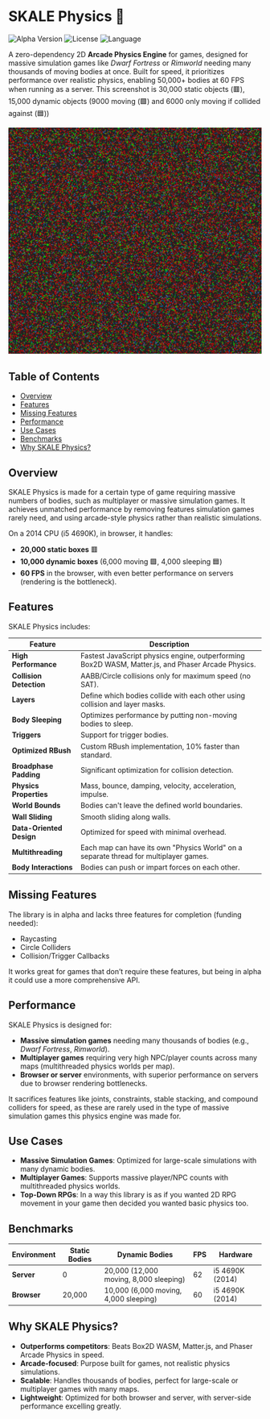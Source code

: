 # SKALE Physics 🚀

![Alpha Version](https://img.shields.io/badge/Version-Alpha-blue) ![License](https://img.shields.io/badge/License-MIT-green) ![Language](https://img.shields.io/badge/Language-JavaScript-yellow)

A zero-dependency 2D **Arcade Physics Engine** for games, designed for massive simulation games like *Dwarf Fortress* or *Rimworld* needing many thousands of moving bodies at once. Built for speed, it prioritizes performance over realistic physics, enabling 50,000+ bodies at 60 FPS when running as a server. This screenshot is 30,000 static objects (🟥), 15,000 dynamic objects (9000 moving (🟩) and 6000 only moving if collided against (🟦))

![SKALE Physics Demo](https://raw.githubusercontent.com/Gabriel-xyz/SKALE-Physics/main/screenshot.jpg)

## Table of Contents
- [Overview](#overview)
- [Features](#features)
- [Missing Features](#missing-features)
- [Performance](#performance)
- [Use Cases](#use-cases)
- [Benchmarks](#benchmarks)
- [Why SKALE Physics?](#why-skale-physics)

## Overview
SKALE Physics is made for a certain type of game requiring massive numbers of bodies, such as multiplayer or massive simulation games. It achieves unmatched performance by removing features simulation games rarely need, and using arcade-style physics rather than realistic simulations.

On a 2014 CPU (i5 4690K), in browser, it handles:
- **20,000 static boxes** 🟥
- **10,000 dynamic boxes** (6,000 moving 🟩, 4,000 sleeping 🟦)
- **60 FPS** in the browser, with even better performance on servers (rendering is the bottleneck).

## Features
SKALE Physics includes:

| Feature | Description |
|---------|-------------|
| **High Performance** | Fastest JavaScript physics engine, outperforming Box2D WASM, Matter.js, and Phaser Arcade Physics. |
| **Collision Detection** | AABB/Circle collisions only for maximum speed (no SAT). |
| **Layers** | Define which bodies collide with each other using collision and layer masks. |
| **Body Sleeping** | Optimizes performance by putting non-moving bodies to sleep. |
| **Triggers** | Support for trigger bodies. |
| **Optimized RBush** | Custom RBush implementation, 10% faster than standard. |
| **Broadphase Padding** | Significant optimization for collision detection. |
| **Physics Properties** | Mass, bounce, damping, velocity, acceleration, impulse. |
| **World Bounds** | Bodies can't leave the defined world boundaries. |
| **Wall Sliding** | Smooth sliding along walls. |
| **Data-Oriented Design** | Optimized for speed with minimal overhead. |
| **Multithreading** | Each map can have its own "Physics World" on a separate thread for multiplayer games. |
| **Body Interactions** | Bodies can push or impart forces on each other. |

## Missing Features
The library is in alpha and lacks three features for completion (funding needed):
- Raycasting
- Circle Colliders
- Collision/Trigger Callbacks

It works great for games that don’t require these features, but being in alpha it could use a more comprehensive API.

## Performance
SKALE Physics is designed for:
- **Massive simulation games** needing many thousands of bodies (e.g., *Dwarf Fortress*, *Rimworld*).
- **Multiplayer games** requiring very high NPC/player counts across many maps (multithreaded physics worlds per map).
- **Browser or server** environments, with superior performance on servers due to browser rendering bottlenecks.

It sacrifices features like joints, constraints, stable stacking, and compound colliders for speed, as these are rarely used in the type of massive simulation games this physics engine was made for.

## Use Cases
- **Massive Simulation Games**: Optimized for large-scale simulations with many dynamic bodies.
- **Multiplayer Games**: Supports massive player/NPC counts with multithreaded physics worlds.
- **Top-Down RPGs**: In a way this library is as if you wanted 2D RPG movement in your game then decided you wanted basic physics too.

## Benchmarks
| Environment | Static Bodies | Dynamic Bodies | FPS | Hardware |
|-------------|---------------|----------------|-----|----------|
| **Server**  | 0             | 20,000 (12,000 moving, 8,000 sleeping) | 62  | i5 4690K (2014) |
| **Browser** | 20,000        | 10,000 (6,000 moving, 4,000 sleeping) | 60  | i5 4690K (2014) |

## Why SKALE Physics?
- **Outperforms competitors**: Beats Box2D WASM, Matter.js, and Phaser Arcade Physics in speed.
- **Arcade-focused**: Purpose built for games, not realistic physics simulations.
- **Scalable**: Handles thousands of bodies, perfect for large-scale or multiplayer games with many maps.
- **Lightweight**: Optimized for both browser and server, with server-side performance excelling greatly.